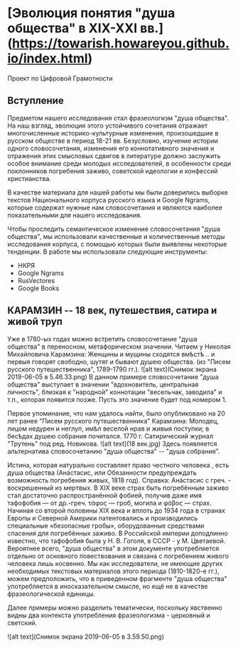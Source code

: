 # [Эволюция понятия "душа общества" в XIX-XXI вв.] (https://towarish.howareyou.github.io/index.html)

Проект по Цифровой Грамотности 

## Вступление
  Предметом нашего исследования стал фразеологизм "душа общества". На наш взгляд, эволюция этого устойчивого сочетания отражает многочисленные историко-культурные изменения, произошедшие в русском обществе в период 18-21 вв. Безусловно, изучение  истории одного словосочетания, изменения его коннотативного значения и отражения этих смысловых сдвигов в литературе должно заслужить особое внимание среди молодых исследователей, в особенности среди поклонников погребения заживо, советской идеологии и конфессий христианства. 
  
  В качестве материала для нашей работы мы были доверились выборке текстов Национального корпуса русского языка и Google Ngrams, которые содержат нужные нам словосочетания и являются наиболее показательными для нашего исследования.
  
  Чтобы проследить семантическое изменение словосочетания "душа общества", мы использовали качественные и количественные методы исследования корпуса, с помощью которых были выявлены некоторые тенденции.
В работе мы использовали следующие инструменты:
* НКРЯ
* Google Ngrams
* RusVectores
* Google Books

## КАРАМЗИН -- 18 век, путешествия, сатира и живой труп

Уже в 1780-ых годах можно встретить словосочетание "душа общества" в переносном, метафорическом значении. 
Читаем у Николая Михайловича Карамзина:
Женщины и мущины сходятся вмѣстѣ .. и первыя говорят свободно, шутят и бывают душею общества. (из "Писем русского путешественника", 1789-1790 гг.).
![alt text](Снимок экрана 2019-06-05 в 5.46.33.png)
В данном примере словосочетание "душа общества" выступает в значении "вдохновитель, центральная личность", близкая к "народной" коннотации "весельчак, заводила" и т.п., которая появится позже. Пусть это значение будет под номером 1. 


Первое упоминание, что нам удалось найти, было опубликовано на 20 лет ранее "Писем русского путешественника" Карамзина: 
Молодец, лицом недурен и неглуп, имѣл веселой нрав и живыя поступки; в бесѣдах душею собрания почитался.
1770 г. Сатирический журнал "Трутень" под ред. Новикова. 
![alt text](18 век.jpg)
Здесь появляется альтернатива словосочетанию "душа общества" -- "душа собрания". 

Истина, которая натурально составляет право честного человека , есть душа общества (Анáстасис, или Обязанности предупреждать возможность погребения живых, 1818 год).
Справка: Анáстасис с греч. - воскрешенный из мертвых. В XIX веке страх быть погребённым заживо стал достаточно распространённой фобией, получив даже имя тафофобия — от др.-греч. τάφος — гроб, могила и φόβος — страх. Начиная со второй половины XIX века и вплоть до 1934 года в странах Европы и Северной Америки патентовались и производились специальные «безопасные гробы», оборудованные средствами спасения для погребённых заживо. В Российской империи доподлинно известно, что тафофобия была у Н. В. Гоголя, в СССР - у М. Цветаевой.
Вероятнее всего, "душа общества" в этом документе употребляется отдельно от основного повествования и связана с погребением живого человека лишь косвенно. Мы как исследователи, не имеющие других необходимых текстовых материалов этого периода (1810-1820-е гг.), можем предположить, что в приведенном фрагменте "душа общества" употребляется в иносказательном смысле, но ещё не в качестве фразеологической единицы.

Далее примеры можно разделить тематически, поскольку явственно видны два контекста употребления фразеологизма - церковный и светский.

![alt text](Снимок экрана 2019-06-05 в 3.59.50.png)

